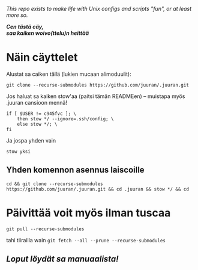 _This repo exists to make life with Unix configs and scripts "fun", or at least more so._

**_Cen tästä cäy, <br> saa kaiken woivo(ttelu)n heittää_**


# Näin cäyttelet

Alustat sa caiken tällä (lukien mucaan alimoduulit):

    git clone --recurse-submodules https://github.com/juuran/.juuran.git

Jos haluat sa kaiken stow'aa (paitsi tämän READMEen) – muistapa myös .juuran cansioon mennä!

    if [ $USER != c945fvc ]; \
        then stow */ --ignore=.ssh/config; \
        else stow */; \
    fi

Ja jospa yhden vain

    stow yksi


## Yhden komennon asennus laiscoille

    cd && git clone --recurse-submodules https://github.com/juuran/.juuran.git && cd .juuran && stow */ && cd


# Päivittää voit myös ilman tuscaa

    git pull --recurse-submodules
tahi tiirailla wain
    `git fetch --all --prune --recurse-submodules`


## _Loput löydät sa manuaalista!_
